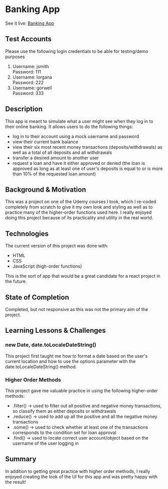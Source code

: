 # Banking App

See it live: [Banking App](https://phenomenal-kleicha-8b80f2.netlify.app)

## Test Accounts
Please use the following login credentials to be able for testing/demo purposes
1. Username: jsmith  
   Password: 111
2. Username: lorgana  
   Password: 222
3. Username: gorwell  
   Password: 333


## Description
This app is meant to simulate what a user might see when they log in to their online banking. It allows users to do the following things:
* log in to their account using a mock username and password
* view their current bank balance
* view their six most recent money transactions (deposits/withdrawals) as well as a total of all deposits and all withdrawals
* transfer a desired amount to another user
* request a loan and have it either approved or denied (the loan is approved as long as at least one of user's deposits is equal to or is more than 10% of the requested loan amount)

## Background & Motivation
This was a project on one of the Udemy courses I took, which I re-coded completely from scratch to give it my own look and styling as well as to practice many of the higher-order functions used here. I really enjoyed doing this project because of its practicality and utility in the real world.


## Technologies
The current version of this project was done with: 
* HTML 
* CSS
* JavaScript (high-order functions)

This is the sort of app that would be a great candidate for a react project in the future.


## State of Completion
Completed, but not responsive as this was not the primary aim of the project.


## Learning Lessons & Challenges
### new Date, date.toLocaleDateString()
This project first taught me how to format a date based on the user's current location and how to use the options parameter with the date.toLocaleDateString() method.

### Higher Order Methods
This project gave me valuable practice in using the following higher-order methods:
* .filter() &rarr; used to filter out all positive and negative money transactions, so classify them as either deposits or withdrawals 
* .reduce() &rarr; used to add up all the positive and all the negative money transactions
* .some() &rarr; used to check whether at least one of the transactions corresponds to the condition set for loan approval
* .find() &rarr; used to locate correct user account/object based on the username of the user logging in


## Summary
In addition to getting great practice with higher order methods, I really enjoyed creating the look of the UI for this app and was pretty happy with the result!




